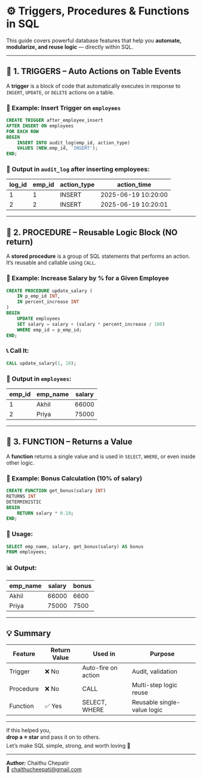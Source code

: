 # ⚙️ Triggers, Procedures & Functions in SQL

This guide covers powerful database features that help you **automate, modularize, and reuse logic** — directly within SQL.

---

## 🚨 1. TRIGGERS – Auto Actions on Table Events

A **trigger** is a block of code that automatically executes in response to `INSERT`, `UPDATE`, or `DELETE` actions on a table.

### 🔹 Example: Insert Trigger on `employees`

```sql
CREATE TRIGGER after_employee_insert
AFTER INSERT ON employees
FOR EACH ROW
BEGIN
    INSERT INTO audit_log(emp_id, action_type)
    VALUES (NEW.emp_id, 'INSERT');
END;
```

### 🧾 Output in `audit_log` after inserting employees:

| log_id | emp_id | action_type | action_time         |
|--------|--------|--------------|----------------------|
| 1      | 1      | INSERT       | 2025-06-19 10:20:00 |
| 2      | 2      | INSERT       | 2025-06-19 10:20:01 |

---

## 🧩 2. PROCEDURE – Reusable Logic Block (NO return)

A **stored procedure** is a group of SQL statements that performs an action. It’s reusable and callable using `CALL`.

### 🔹 Example: Increase Salary by % for a Given Employee

```sql
CREATE PROCEDURE update_salary (
    IN p_emp_id INT,
    IN percent_increase INT
)
BEGIN
    UPDATE employees
    SET salary = salary + (salary * percent_increase / 100)
    WHERE emp_id = p_emp_id;
END;
```

### 📞 Call It:

```sql
CALL update_salary(1, 10);
```

### 🧾 Output in `employees`:

| emp_id | emp_name | salary |
|--------|----------|--------|
| 1      | Akhil    | 66000  |
| 2      | Priya    | 75000  |

---

## 🔁 3. FUNCTION – Returns a Value

A **function** returns a single value and is used in `SELECT`, `WHERE`, or even inside other logic.

### 🔹 Example: Bonus Calculation (10% of salary)

```sql
CREATE FUNCTION get_bonus(salary INT)
RETURNS INT
DETERMINISTIC
BEGIN
    RETURN salary * 0.10;
END;
```

### 🧾 Usage:

```sql
SELECT emp_name, salary, get_bonus(salary) AS bonus
FROM employees;
```

### 📊 Output:

| emp_name | salary | bonus |
|----------|--------|--------|
| Akhil    | 66000  | 6600  |
| Priya    | 75000  | 7500  |

---

## 💡 Summary

| Feature     | Return Value | Used in            | Purpose                       |
|-------------|--------------|---------------------|-------------------------------|
| Trigger     | ❌ No         | Auto-fire on action | Audit, validation             |
| Procedure   | ❌ No         | CALL                | Multi-step logic reuse        |
| Function    | ✅ Yes        | SELECT, WHERE       | Reusable single-value logic   |

---

If this helped you,  
**drop a ⭐ star** and pass it on to others.  
Let’s make SQL simple, strong, and worth loving 💙

---

**Author:** Chaithu Chepatir    
📩 chaithucheepati@gmail.com
